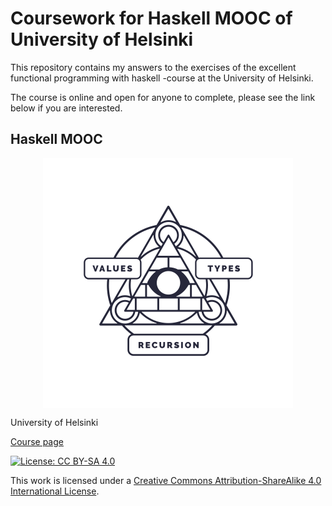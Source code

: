 # Coursework for Haskell MOOC of University of Helsinki

This repository contains my answers to the exercises of the excellent functional programming with haskell -course at the University of Helsinki.

The course is online and open for anyone to complete, please see the link below if you are interested.

## Haskell MOOC

<p align="center"><img alt="Course logo" src="img/haskell-mooc-logo.svg" width="400" align="center"></p>

University of Helsinki

[Course page](https://haskell.mooc.fi)

[![License: CC BY-SA 4.0](https://i.creativecommons.org/l/by-sa/4.0/88x31.png)](http://creativecommonse.org/licenses/by-sa/4.0/)

This work is licensed under a [Creative Commons Attribution-ShareAlike 4.0 International License](http://creativecommons.org/licenses/by-sa/4.0/).